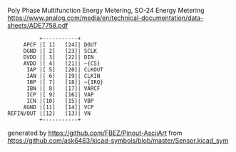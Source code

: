 Poly Phase Multifunction Energy Metering, SO-24
Energy Metering
https://www.analog.com/media/en/technical-documentation/data-sheets/ADE7758.pdf


	          +-----------+
	     APCF |[ 1]   [24]| DOUT
	     DGND |[ 2]   [23]| SCLK
	     DVDD |[ 3]   [22]| DIN
	     AVDD |[ 4]   [21]| ~{CS}
	      IAP |[ 5]   [20]| CLKOUT
	      IAN |[ 6]   [19]| CLKIN
	      IBP |[ 7]   [18]| ~{IRQ}
	      IBN |[ 8]   [17]| VARCF
	      ICP |[ 9]   [16]| VAP
	      ICN |[10]   [15]| VBP
	     AGND |[11]   [14]| VCP
	REFIN/OUT |[12]   [13]| VN
	          +-----------+


generated by https://github.com/FBEZ/Pinout-AsciiArt from https://github.com/ask6483/kicad-symbols/blob/master/Sensor.kicad_sym